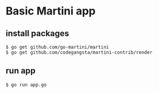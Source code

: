 # Basic Martini app

  ## install packages

	$ go get github.com/go-martini/martini
	$ go get github.com/codegangsta/martini-contrib/render

  ## run app

	$ go run app.go

